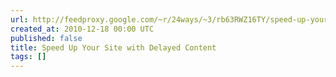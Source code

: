 ```yaml
---
url: http://feedproxy.google.com/~r/24ways/~3/rb63RWZ16TY/speed-up-your-site-with-delayed-content
created_at: 2010-12-18 00:00 UTC
published: false
title: Speed Up Your Site with Delayed Content
tags: []
---
```



